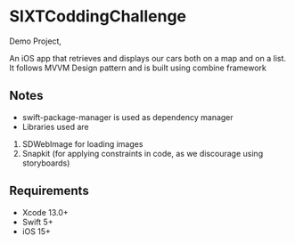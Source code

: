 # SIXTCoddingChallenge

Demo Project, 

An iOS app that retrieves and displays our cars both on a map and on a list.
It follows MVVM Design pattern and is built using combine framework

## Notes

- swift-package-manager is used as dependency manager
- Libraries used are
1. SDWebImage for loading images
2. Snapkit (for applying constraints in code, as we discourage using storyboards)

## Requirements 
- Xcode 13.0+ 
- Swift 5+
- iOS 15+ 
